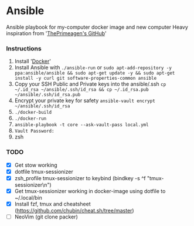 # Ansible

Ansible playbook for my-computer docker image and new computer
Heavy inspiration from '[ThePrimeagen's GitHub](https://github.com/ThePrimeagen/ansible/)'

### Instructions

1. Install '[Docker](https://docs.docker.com/get-docker/)'
2. Install Ansible with `./ansible-run` or `sudo apt-add-repository -y ppa:ansible/ansible && sudo apt-get update -y && sudo apt-get install -y curl git software-properties-common ansible`
3. Copy your SSH Public and Private keys into the ansible/.ssh `cp ~/.id_rsa ~/ansible/.ssh/id_rsa && cp ~/.id_rsa.pub ~/ansible/.ssh/id_rsa.pub`
4. Encrypt your private key for safety `ansible-vault encrypt ~/ansible/.ssh/id_rsa`
5. `./docker-build`
6. `./docker-run`
7. `ansible-playbook -t core --ask-vault-pass local.yml`
8. `Vault Password: `
9. zsh

### TODO

- [x] Get stow working
- [x] dotfile tmux-sessionizer
- [x] zsh_profile tmux-sessionizer to keybind (bindkey -s ^f "tmux-sessionizer\n")
- [x] Get tmux-sessionizer working in docker-image using dotfile to ~/.local/bin
- [x] Install fzf, tmux and cheatsheet (https://github.com/chubin/cheat.sh/tree/master)
- [ ] NeoVim (git clone packer)
